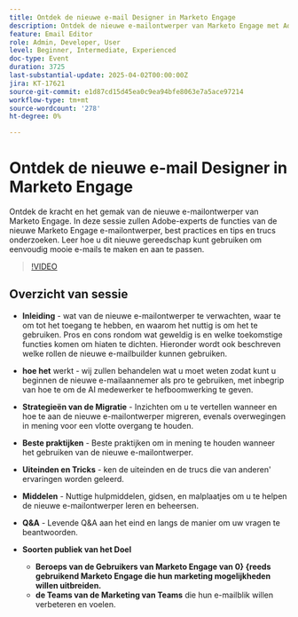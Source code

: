 ```yaml
---
title: Ontdek de nieuwe e-mail Designer in Marketo Engage
description: Ontdek de nieuwe e-mailontwerper van Marketo Engage met Adobe-experts. Leer functies, aanbevolen procedures, tips, migratiestrategieën en meer om uw e-mailmarketing te verbeteren.
feature: Email Editor
role: Admin, Developer, User
level: Beginner, Intermediate, Experienced
doc-type: Event
duration: 3725
last-substantial-update: 2025-04-02T00:00:00Z
jira: KT-17621
source-git-commit: e1d87cd15d45ea0c9ea94bfe8063e7a5ace97214
workflow-type: tm+mt
source-wordcount: '278'
ht-degree: 0%

---
```



# Ontdek de nieuwe e-mail Designer in Marketo Engage

Ontdek de kracht en het gemak van de nieuwe e-mailontwerper van Marketo Engage. In deze sessie zullen Adobe-experts de functies van de nieuwe Marketo Engage e-mailontwerper, best practices en tips en trucs onderzoeken. Leer hoe u dit nieuwe gereedschap kunt gebruiken om eenvoudig mooie e-mails te maken en aan te passen.

>[!VIDEO](https://video.tv.adobe.com/v/3456026/?learn=on&enablevpops)

## Overzicht van sessie

* **Inleiding** - wat van de nieuwe e-mailontwerper te verwachten, waar te om tot het toegang te hebben, en waarom het nuttig is om het te gebruiken.  Pros en cons rondom wat geweldig is en welke toekomstige functies komen om hiaten te dichten.  Hieronder wordt ook beschreven welke rollen de nieuwe e-mailbuilder kunnen gebruiken.

* **hoe het** werkt - wij zullen behandelen wat u moet weten zodat kunt u beginnen de nieuwe e-mailaannemer als pro te gebruiken, met inbegrip van hoe te om de AI medewerker te hefboomwerking te geven.

* **Strategieën van de Migratie** - Inzichten om u te vertellen wanneer en hoe te aan de nieuwe e-mailontwerper migreren, evenals overwegingen in mening voor een vlotte overgang te houden.

* **Beste praktijken** - Beste praktijken om in mening te houden wanneer het gebruiken van de nieuwe e-mailontwerper.

* **Uiteinden en Tricks** - ken de uiteinden en de trucs die van anderen&#39; ervaringen worden geleerd.

* **Middelen** - Nuttige hulpmiddelen, gidsen, en malplaatjes om u te helpen de nieuwe e-mailontwerper leren en beheersen.

* **Q&amp;A** - Levende Q&amp;A aan het eind en langs de manier om uw vragen te beantwoorden.

* **Soorten publiek van het Doel**

   * **Beroeps van de Gebruikers van Marketo Engage van 0&rbrace; &lbrace;reeds gebruikend Marketo Engage die hun marketing mogelijkheden willen uitbreiden.**
   * **de Teams van de Marketing van Teams** die hun e-mailblik willen verbeteren en voelen.